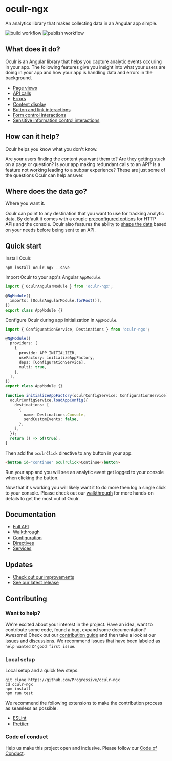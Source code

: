 # oculr-ngx

An analytics library that makes collecting data in an Angular app simple.

![build workflow](https://github.com/Progressive/oculr-ngx/actions/workflows/build.yml/badge.svg) ![publish workflow](https://github.com/Progressive/oculr-ngx/actions/workflows/publish.yml/badge.svg)

## What does it do?

Oculr is an Angular library that helps you capture analytic events occuring in your app. The following features give you insight into what your users are doing in your app and how your app is handling data and errors in the background.

- [Page views](docs/page-views.md)
- [API calls](docs/http-interceptor.md)
- [Errors]()
- [Content display](docs/display-directive.md)
- [Button and link interactions](docs/click-directive.md)
- [Form control interactions](docs/change-directive.md)
- [Sensitive information control interactions](docs/focus-directive.md)

## How can it help?

Oculr helps you know what you don't know.

Are your users finding the content you want them to? Are they getting stuck on a page or question? Is your app making redundant calls to an API? Is a feature not working leading to a subpar experience? These are just some of the questions Oculr can help answer.

## Where does the data go?

Where you want it.

Oculr can point to any destination that you want to use for tracking analytic data. By default it comes with a couple [preconfigured options](docs/init-and-config.md#available-destinations) for HTTP APIs and the console. Oculr also features the ability to [shape the data](docs/init-and-config.md#using-your-own-custom-event-object) based on your needs before being sent to an API.

## Quick start

Install Oculr.

```console
npm install oculr-ngx --save
```

Import Oculr to your app's Angular `AppModule`.

```typescript
import { OculrAngularModule } from 'oculr-ngx';

@NgModule({
  imports: [OculrAngularModule.forRoot()],
})
export class AppModule {}
```

Configure Oculr during app initialization in `AppModule`.

```typescript
import { ConfigurationService, Destinations } from 'oculr-ngx';

@NgModule({
  providers: [
    {
      provide: APP_INITIALIZER,
      useFactory: initializeAppFactory,
      deps: [ConfigurationService],
      multi: true,
    },
  ],
})
export class AppModule {}

function initializeAppFactory(oculrConfigService: ConfigurationService): () => Observable<boolean> {
  oculrConfigService.loadAppConfig({
    destinations: [
      {
        name: Destinations.Console,
        sendCustomEvents: false,
      },
    ],
  });
  return () => of(true);
}
```

Then add the `oculrClick` directive to any button in your app.

```html
<button id="continue" oculrClick>Continue</button>
```

Run your app and you will see an analytic event get logged to your console when clicking the button.

Now that it's working you will likely want it to do more then log a single click to your console. Please check out our [walkthrough](docs/walkthrough/README.md) for more hands-on details to get the most out of Oculr.

## Documentation

- [Full API](docs/README.md)
- [Walkthrough](docs/walkthrough/README.md)
- [Configuration](docs/init-and-config.md)
- [Directives](docs/README.md#Directives)
- [Services](docs/README.md#Services)

## Updates

- [Check out our improvements](CHANGELOG.md)
- [See our latest release](https://github.com/Progressive/oculr-ngx/releases/latest)

## Contributing

### Want to help?

We're excited about your interest in the project. Have an idea, want to contribute some code, found a bug, expand some documentation? Awesome! Check out our [contribution guide](CONTRIBUTING.md) and then take a look at our [issues](https://github.com/Progressive/oculr-ngx/issues) and [discussions](https://github.com/Progressive/oculr-ngx/discussions). We recommend issues that have been labeled as `help wanted` or `good first issue`.

### Local setup

Local setup and a quick few steps.

```node
git clone https://github.com/Progressive/oculr-ngx
cd oculr-ngx
npm install
npm run test
```

We recommend the following extensions to make the contribution process as seamless as possible.

- [ESLint](https://marketplace.visualstudio.com/items?itemName=dbaeumer.vscode-eslint)
- [Prettier](https://marketplace.visualstudio.com/items?itemName=esbenp.prettier-vscode)

### Code of conduct

Help us make this project open and inclusive. Please follow our [Code of Conduct](CODE_OF_CONDUCT.md).
